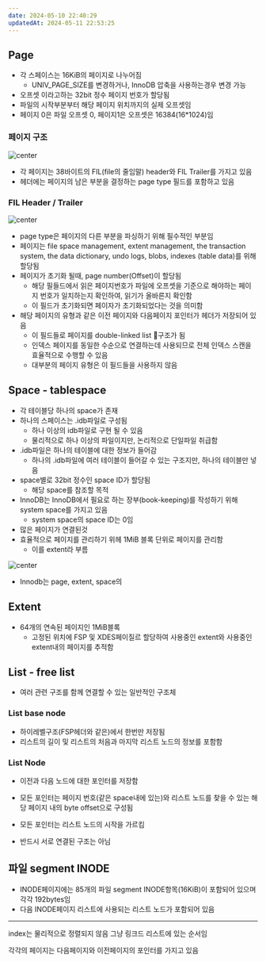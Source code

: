 ```yaml
---
date: 2024-05-10 22:40:29
updatedAt: 2024-05-11 22:53:25
---
```

## Page

- 각 스페이스는 16KiB의 페이지로 나누어짐
	- UNIV_PAGE_SIZE를 변경하거나, InnoDB 압축을 사용하는경우 변경 가능
- 오프셋 이라고하는 32bit 정수 페이지 번호가 할당됨
- 파일의 시작부분부터 해당 페이지 위치까지의 실제 오프셋임
- 페이지 0은 파일 오프셋 0, 페이지1은 오프셋은 16384(16\*1024)임

### 페이지 구조
 
![center](Pasted%20image%2020240511112606.png)
- 각 페이지는 38바이트의 FIL(file의 줄임말) header와 FIL Trailer를 가지고 있음
- 헤더에는 페이지의 남은 부분을 결정하는 page type 필드를 포함하고 있음

### FIL Header / Trailer
![center](Pasted%20image%2020240511112813.png)
- page type은 페이지의 다른 부분을 파싱하기 위해 필수적인 부분임
- 페이지는 file space management, extent management, the transaction system, the data dictionary, undo logs, blobs, indexes (table data)를 위해 할당됨
- 페이지가 초기화 될때, page number(Offset)이 할당됨
	- 해당 필들드에서 읽은 페이지번호가 파일에 오프셋을 기준으로 해야하는 페이지 번호가 일치하는지 확인하여, 읽기가 올바른지 확인함
	- 이 필드가 초기화되면 페이자가 초기화되었다는 것을 의미함
- 해당 페이지의 유형과 같은 이전 페이지와 다음페이지 포인터가 헤더가 저장되어 있음
	- 이 필드들로 페이지를 double-linked list 구조가 됨
	- 인덱스 페이지를 동일한 수순으로 연결하는데 사용되므로 전체 인덱스 스캔을 효율적으로 수행할 수 있음
	- 대부분의 페이지 유형은 이 필드들을 사용하지 않음


## Space - tablespace
- 각 테이블당 하나의 space가 존재
- 하나의 스페이스는 .idb파일로 구성됨
	- 하나 이상의 idb파일로 구현 될 수 있음
	- 물리적으로 하나 이상의 파일이지만, 논리적으로 단일파일 취급함
- .idb파일은 하나의 테이블에 대한 정보가 들어감
	- 하나의 .idb파일에 여러 테이블이 들어갈 수 있는 구조지만, 하나의 테이블만 넣음
- space별로 32bit 정수인 space ID가 할당됨
	- 해당 space를 참조할 목적
- InnoDB는 InnoDB에서 필요로 하는 장부(book-keeping)를 작성하기 위해 system space를 가지고 있음
	- system space의 space ID는 0임
- 많은 페이지가 연결된것
- 효율적으로 페이지를 관리하기 위헤 1MiB 블록 단위로 페이지를 관리함
	- 이를 extent라 부름

![center](Pasted%20image%2020240511225238.png)
- Innodb는 page, extent, space의 
## Extent
- 64개의 연속된 페이지인 1MiB블록
	- 고정된 위치에 FSP 및 XDES페이질르 할당하여 사용중인 extent와 사용중인 extent내의 페이지를 추적함


## List - free list
- 여러 관련 구조를 함께 연결할 수 있는 일반적인 구조체
### List base node
- 하이레벨구조(FSP헤더와 같은)에서 한번만 저장됨
- 리스트의 길이 및 리스트의 처음과 마지막 리스트 노드의 정보를 포함함

### List Node
- 이전과 다음 노드에 대한 포인터를 저장함

- 모든 포인터는 페이지 번호(같은 space내에 있는)와 리스트 노드를 찾을 수 있는 해당 페이지 내의 byte offset으로 구성됨
- 모든 포인터는 리스트 노드의 시작을 가르킴
- 반드시 서로 연결된 구조는 아님


## 파일 segment INODE
- INODE페이지에는 85개의 파일 segment INODE항목(16KiB)이 포함되어 있으며 각각 192bytes임
- 다음 INODE페이지 리스트에 사용되는 리스트 노드가 포함되어 있음

---
index는 물리적으로 정렬되지 않음
그냥 링크드 리스트에 있는 순서임

각각의 페이지는 다음페이지와 이전페이지의 포인터를 가지고 있음